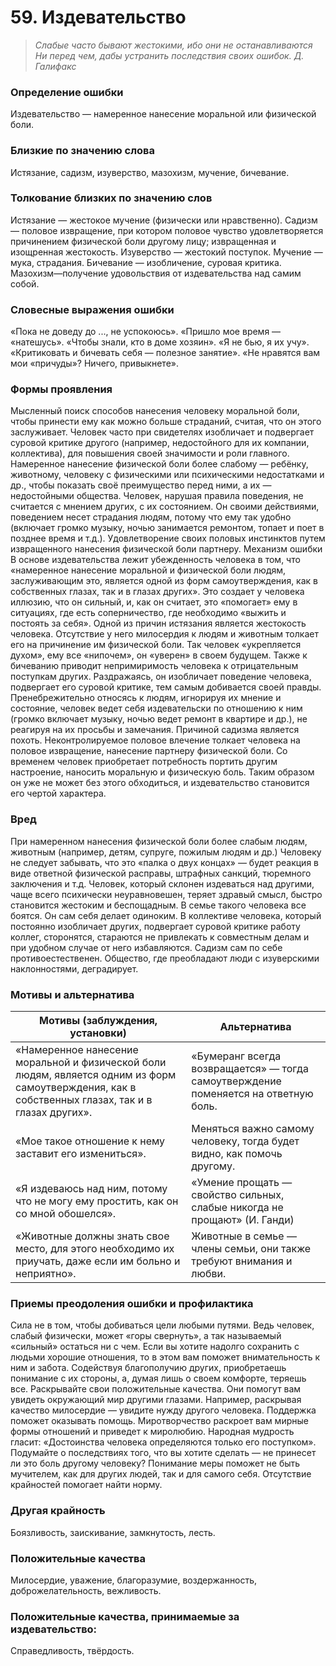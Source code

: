 ﻿# 59. Издевательство

>*Слабые часто бывают жестокими, ибо они не останавливаются 
Ни перед чем, дабы устранить последствия своих ошибок.
Д. Галифакс*

### Определение ошибки
Издевательство — намеренное нанесение моральной или физической боли.

### Близкие по значению слова
Истязание, садизм, изуверство, мазохизм, мучение, бичевание.

### Толкование близких по значению слов
Истязание — жестокое мучение (физически или нравственно).
Садизм — половое извращение, при котором половое чувство удовлетворяется причинением физической боли другому лицу; извращенная и изощренная жестокость.
Изуверство — жестокий поступок.
Мучение — мука, страдания.
Бичевание — изобличение, суровая критика.
Мазохизм—получение удовольствия от издевательства над самим собой.

### Словесные выражения ошибки
«Пока не доведу до ..., не успокоюсь».
«Пришло мое время — «натешусь».
«Чтобы знали, кто в доме хозяин».
«Я не бью, я их учу».
«Критиковать и бичевать себя — полезное занятие».
«Не нравятся вам мои «причуды»? Ничего, привыкнете».

### Формы проявления
Мысленный поиск способов нанесения человеку моральной боли, чтобы принести ему как можно больше страданий, считая, что он этого заслуживает.
Человек часто при свидетелях изобличает и подвергает суровой критике другого (например, недостойного для их компании, коллектива), для повышения своей значимости и роли главного.
Намеренное нанесение физической боли более слабому — ребёнку, животному, человеку с физическими или психическими недостатками и др., чтобы показать своё преимущество перед ними, а их — недостойными общества.
Человек, нарушая правила поведения, не считается с мнением других, с их состоянием. Он своими действиями, поведением несет страдания людям, потому что ему так удобно (включает громко музыку, ночью занимается ремонтом, топает и поет в позднее время и т.д.).
Удовлетворение своих половых инстинктов путем извращенного нанесения физической боли партнеру.
Механизм ошибки
В основе издевательства лежит убежденность человека в том, что «намеренное нанесение моральной и физической боли людям, заслуживающим это, является одной из форм самоутверждения, как в собственных глазах, так и в глазах других». Это создает у человека иллюзию, что он сильный, и, как он считает, это «помогает» ему в ситуациях, где есть соперничество, где необходимо «выжить и постоять за себя».
Одной из причин истязания является жестокость человека. Отсутствие у него милосердия к людям и животным толкает его на причинение им физической боли. Так человек «укрепляется духом», ему все «нипочем», он «уверен» в своем будущем.
Также к бичеванию приводит непримиримость человека к отрицательным поступкам других. Раздражаясь, он изобличает поведение человека, подвергает его суровой критике, тем самым добивается своей правды.
Пренебрежительно относясь к людям, игнорируя их мнение и состояние, человек ведет себя издевательски по отношению к ним (громко включает музыку, ночью ведет ремонт в квартире и др.), не реагируя на их просьбы и замечания.
Причиной садизма является похоть. Неконтролируемое половое влечение толкает человека на половое извращение, нанесение партнеру физической боли.
Со временем человек приобретает потребность портить другим настроение, наносить моральную и физическую боль. Таким образом он уже не может без этого обходиться, и издевательство становится его чертой характера.

### Вред
При намеренном нанесения физической боли более слабым людям, животным (например, детям, супруге, пожилым людям и др.) Человеку не следует забывать, что это «палка о двух концах» — будет реакция в виде ответной физической расправы, штрафных санкций, тюремного заключения и т.д.
Человек, который склонен издеваться над другими, чаще всего психически неуравновешен, теряет здравый смысл, быстро становится жестоким и беспощадным.
В семье такого человека все боятся. Он сам себя делает одиноким.
В коллективе человека, который постоянно изобличает других, подвергает суровой критике работу коллег, сторонятся, стараются не привлекать к совместным делам и при удобном случае от него избавляются.
Садизм сам по себе противоестественен. Общество, где преобладают люди с изуверскими наклонностями, деградирует.

### Мотивы и альтернатива
Мотивы (заблуждения, установки)	| Альтернатива
--- | ---
«Намеренное нанесение моральной и физической боли людям, является одним из форм самоутверждения, как в собственных глазах, так и в глазах других».	| «Бумеранг всегда возвращается» — тогда самоутверждение поменяется на ответную боль.
«Мое такое отношение к нему заставит его измениться». | Меняться важно самому человеку, тогда будет видно, как помочь другому.
«Я издеваюсь над ним, потому что не могу ему простить, как он со мной обошелся». | «Умение прощать — свойство сильных, слабые никогда не прощают» (И. Ганди)
«Животные должны знать свое место, для этого необходимо их приучать, даже если им больно и неприятно».	| Животные в семье — члены семьи, они также требуют внимания и любви.

### Приемы преодоления ошибки и профилактика
Сила не в том, чтобы добиваться цели любыми путями. Ведь человек, слабый физически, может «горы свернуть», а так называемый «сильный» остаться ни с чем.
Если вы хотите надолго сохранить с людьми хорошие отношения, то в этом вам поможет внимательность к ним и забота. Содействуя благополучию других, приобретаешь понимание с их стороны, а, думая лишь о своем комфорте, теряешь все.
Раскрывайте свои положительные качества. Они помогут вам увидеть окружающий мир другими глазами. Например, раскрывая качество милосердие — увидите нужду другого человека. Поддержка поможет оказывать помощь.
Миротворчество раскроет вам мирные формы отношений и приведет к миролюбию.
Народная мудрость гласит: «Достоинства человека определяются только его поступком». Подумайте о последствиях того, что вы хотите сделать — не принесет ли это боль другому человеку? Понимание меры поможет не быть мучителем, как для других людей, так и для самого себя. Отсутствие крайностей помогает найти норму.

### Другая крайность
Боязливость, заискивание, замкнутость, лесть.

### Положительные качества
Милосердие, уважение, благоразумие, воздержанность, доброжелательность, вежливость.

### Положительные качества, принимаемые за издевательство:
Справедливость, твёрдость. 
